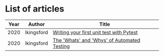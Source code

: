 List of articles
================

<!-- I know this is ugly when viewing raw, but it works as a table in the
GitHub viewer, and we can't guarantee the length of any section 

These articles are in reverse chronological order. Put new articles on top of
the most recent article at the time of merging.
-->

Year | Author | Title
--- | --- | ---
2020 | lkingsford | [Writing your first unit test with Pytest](articles/2020-lkingsford_writing-your-first-unit-test-with-pytest.md)
2020 | lkingsford | [The 'Whats' and 'Whys' of Automated Testing](articles/2020-lkingsford_the_whats_and_whys_of_automated_testing.md)
